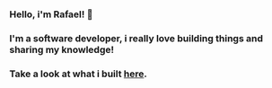 ### Hello, i'm Rafael! 🐶
### I'm a software developer, i really love building things and sharing my knowledge!
### Take a look at what i built [here](https://github.com/eduard50?tab=repositories).

<!--
**eduard50/eduard50** is a ✨ _special_ ✨ repository because its `README.md` (this file) appears on your GitHub profile.

Here are some ideas to get you started:

- 🔭 I’m currently working on ...
- 🌱 I’m currently learning ...
- 👯 I’m looking to collaborate on ...
- 🤔 I’m looking for help with ...
- 💬 Ask me about ...
- 📫 How to reach me: ...
- 😄 Pronouns: ...
- ⚡ Fun fact: ...
-->
